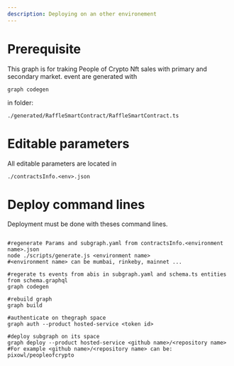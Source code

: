 ```yaml
---
description: Deploying on an other environement
---
```


# Prerequisite

This graph is for traking People of Crypto Nft sales with primary and secondary market.
event are generated with

```shell
graph codegen
```

in folder:

```
./generated/RaffleSmartContract/RaffleSmartContract.ts
```

# Editable parameters

All editable parameters are located in

```shell
./contractsInfo.<env>.json
```

# Deploy command lines

Deployment must be done with theses command lines.

```shell

#regenerate Params and subgraph.yaml from contractsInfo.<environment name>.json
node ./scripts/generate.js <environment name>
#<environment name> can be mumbai, rinkeby, mainnet ...

#regerate ts events from abis in subgraph.yaml and schema.ts entities from schema.graphql
graph codegen

#rebuild graph
graph build

#authenticate on thegraph space
graph auth --product hosted-service <token id>

#deploy subgraph on its space
graph deploy --product hosted-service <github name>/<repository name>
#For example <github name>/<repository name> can be: pixowl/peopleofcrypto

```
